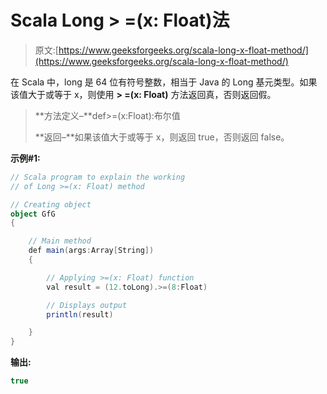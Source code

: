 # Scala Long > =(x: Float)法

> 原文:[https://www.geeksforgeeks.org/scala-long-x-float-method/](https://www.geeksforgeeks.org/scala-long-x-float-method/)

在 Scala 中，long 是 64 位有符号整数，相当于 Java 的 Long 基元类型。如果该值大于或等于 x，则使用 **> =(x: Float)** 方法返回真，否则返回假。

> **方法定义–**def>=(x:Float):布尔值
> 
> **返回–**如果该值大于或等于 x，则返回 true，否则返回 false。

**示例#1:**

```scala
// Scala program to explain the working 
// of Long >=(x: Float) method

// Creating object
object GfG
{ 

    // Main method
    def main(args:Array[String])
    {

        // Applying >=(x: Float) function
        val result = (12.toLong).>=(8:Float)

        // Displays output
        println(result)

    }
} 
```

**输出:**

```scala
true

```